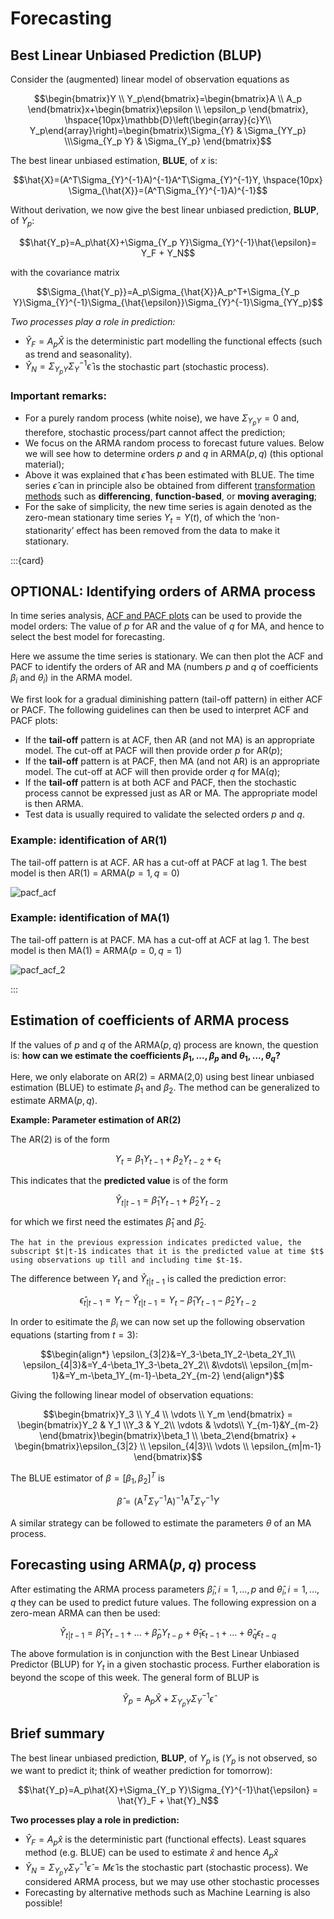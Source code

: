 # Forecasting

## Best Linear Unbiased Prediction (BLUP)

Consider the (augmented) linear model of observation equations as

$$\begin{bmatrix}Y \\ Y_p\end{bmatrix}=\begin{bmatrix}A \\ A_p \end{bmatrix}x+\begin{bmatrix}\epsilon \\ \epsilon_p \end{bmatrix}, \hspace{10px}\mathbb{D}\left(\begin{array}{c}Y\\ Y_p\end{array}\right)=\begin{bmatrix}\Sigma_{Y} & \Sigma_{YY_p} \\\Sigma_{Y_p Y} & \Sigma_{Y_p} \end{bmatrix}$$

The best linear unbiased estimation, **BLUE**, of $x$ is:

$$\hat{X}=(A^T\Sigma_{Y}^{-1}A)^{-1}A^T\Sigma_{Y}^{-1}Y, \hspace{10px} \Sigma_{\hat{X}}=(A^T\Sigma_{Y}^{-1}A)^{-1}$$

Without derivation, we now give the best linear unbiased prediction, **BLUP**, of $Y_p$:

$$\hat{Y_p}=A_p\hat{X}+\Sigma_{Y_p Y}\Sigma_{Y}^{-1}\hat{\epsilon}= Y_F + Y_N$$

with the covariance matrix

$$\Sigma_{\hat{Y_p}}=A_p\Sigma_{\hat{X}}A_p^T+\Sigma_{Y_p Y}\Sigma_{Y}^{-1}\Sigma_{\hat{\epsilon}}\Sigma_{Y}^{-1}\Sigma_{YY_p}$$

*Two processes play a role in prediction:*
* $\hat{Y}_F = A_p\hat{X}$ is the deterministic part modelling the functional effects (such as trend and seasonality).
* $\hat{Y}_N= \Sigma_{Y_p Y}\Sigma_{Y}^{-1}\hat{\epsilon}$ is the stochastic part (stochastic process).

### Important remarks:

* For a purely random process (white noise), we have $\Sigma_{Y_p Y}=0$ and, therefore, stochastic process/part cannot affect the prediction;
* We focus on the ARMA random process to forecast future values. Below we will see how to determine orders $p$ and $q$ in ARMA($p,q$) (this optional material);
* Above it was explained that $\hat{\epsilon}$ has been estimated with BLUE. The time series $\hat{\epsilon}$ can in principle also be obtained from different [transformation methods](stationarize) such as
**differencing**, **function-based**, or **moving averaging**;
* For the sake of simplicity, the new time series is again denoted as the zero-mean stationary time series $Y_t = Y(t)$, of which the ‘non-stationarity’ effect has been removed from the data to make it stationary.

:::{card}
## OPTIONAL: Identifying orders of ARMA process

In time series analysis, [ACF and PACF plots](ACF) can be used to provide the model orders: The value of $p$ for AR and the value of $q$ for MA, and hence to select the best model for forecasting.

Here we assume the time series is stationary. We can then plot the ACF and PACF to identify the orders of AR and MA (numbers $p$ and $q$ of coefficients $\beta_i$ and $\theta_i$) in the ARMA model.

We first look for a gradual diminishing pattern (tail-off pattern) in either ACF or PACF. The following guidelines can then be used to interpret ACF and PACF plots:

* If the **tail-off** pattern is at ACF, then AR (and not MA) is an appropriate model. The cut-off at PACF will then provide order $p$ for AR($p$);
* If the **tail-off** pattern is at PACF, then MA (and not AR) is an appropriate model. The cut-off at ACF will then provide order $q$ for MA($q$);
* If the **tail-off** pattern is at both ACF and PACF, then the stochastic process cannot be expressed just as AR or MA. The appropriate model is then ARMA.
* Test data is usually required to validate the selected orders $p$ and $q$.

### Example: identification of AR(1)

The tail-off pattern is at ACF. AR has a cut-off at PACF at lag 1. The best model is then AR(1) = ARMA($p=1,q=0$)

![pacf_acf](./figs/pacf_acf.png "pacf_acf")

### Example: identification of MA(1)

The tail-off pattern is at PACF. MA has a cut-off at ACF at lag 1. The best model is then MA(1) = ARMA($p=0,q=1$)

![pacf_acf_2](./figs/pacf_acf_2.png "pacf_acf_2")

:::

## Estimation of coefficients of ARMA process

If the values of $p$ and $q$ of the ARMA($p,q$) process are known, the question is: **how can we estimate the coefficients $\beta_1,...,\beta_p$ and $\theta_1,...,\theta_q$?**

Here, we only elaborate on AR(2) = ARMA(2,0) using best linear unbiased estimation (BLUE) to estimate $\beta_1$ and $\beta_2$. The method can be generalized to estimate ARMA($p,q$).

**Example: Parameter estimation of AR(2)**

The AR(2) is of the form

$$Y_t=\beta_1 Y_{t-1}+\beta_2 Y_{t-2}+\epsilon_t$$

This indicates that the **predicted value** is of the form

$$\hat{Y}_{t|t-1}=\hat{\beta}_1Y_{t-1}+\hat{\beta}_2Y_{t-2}$$

for which we first need the estimates $\hat{\beta}_1$ and $\hat{\beta}_2$.

```{note}
The hat in the previous expression indicates predicted value, the subscript $t|t-1$ indicates that it is the predicted value at time $t$ using observations up till and including time $t-1$.
```

The difference between $Y_t$ and $\hat{Y}_{t|t-1}$ is called the prediction error:

$$\hat{\epsilon}_{t|t-1}=Y_t-\hat{Y}_{t|t-1}=Y_t-\hat{\beta}_1Y_{t-1}-\hat{\beta}_2Y_{t-2}$$

In order to esitimate the $\beta_i$ we can now set up the following observation equations (starting from $t=3$):

$$\begin{align*}
\epsilon_{3|2}&=Y_3-\beta_1Y_2-\beta_2Y_1\\ \epsilon_{4|3}&=Y_4-\beta_1Y_3-\beta_2Y_2\\ &\vdots\\ \epsilon_{m|m-1}&=Y_m-\beta_1Y_{m-1}-\beta_2Y_{m-2}
\end{align*}$$

Giving the following linear model of observation equations:

$$\begin{bmatrix}Y_3 \\ Y_4 \\ \vdots \\ Y_m \end{bmatrix} = \begin{bmatrix}Y_2 & Y_1 \\Y_3 & Y_2\\ \vdots & \vdots\\ Y_{m-1}&Y_{m-2} \end{bmatrix}\begin{bmatrix}\beta_1 \\ \beta_2\end{bmatrix} + \begin{bmatrix}\epsilon_{3|2} \\ \epsilon_{4|3}\\ \vdots \\ \epsilon_{m|m-1} \end{bmatrix}$$

The BLUE estimator of $\beta=[\beta_1,\beta_2]^T$ is

$$\hat{\beta}=(\mathrm{A}^T\Sigma_{Y}^{-1}\mathrm{A})^{-1}\mathrm{A}^T\Sigma_{Y}^{-1}Y$$

A similar strategy can be followed to estimate the parameters $\theta$ of an MA process.

## Forecasting using ARMA($p,q$) process

After estimating the ARMA process parameters $\hat{\beta}_i,i=1,...,p$ and $\hat{\theta}_i,i=1,...,q$ they can be used to predict future values. The following expression on a zero-mean ARMA can then be used:

$$\hat{Y}_{t|t-1}=\hat{\beta}_1Y_{t-1}+...+\hat{\beta}_pY_{t-p}+\hat{\theta}_1\epsilon_{t-1}+...+\hat{\theta}_q\epsilon_{t-q}$$

The above formulation is in conjunction with the Best Linear Unbiased Predictor (BLUP) for $Y_t$ in a given stochastic process. Further elaboration is beyond the scope of this week. The general form of BLUP is

$$\hat{Y}_p=\mathrm{A}_p\hat{X}+\Sigma_{Y_p Y}\Sigma_{Y}^{-1}\hat{\epsilon}$$

## Brief summary

The best linear unbiased prediction, **BLUP**, of $Y_p$ is ($Y_p$ is not observed, so we want to predict it; think of weather prediction for tomorrow):

$$\hat{Y_p}=A_p\hat{X}+\Sigma_{Y_p Y}\Sigma_{Y}^{-1}\hat{\epsilon} = \hat{Y}_F + \hat{Y}_N$$

**Two processes play a role in prediction:**
* $\hat{Y}_F = A_p\hat{x}$ is the deterministic part (functional effects). Least squares method (e.g. BLUE) can be used to estimate $\hat{x}$ and hence $A_p\hat{x}$
* $\hat{Y}_N = \Sigma_{Y_p Y}\Sigma_{Y}^{-1}\hat{\epsilon}=M\hat{\epsilon}$ is the stochastic part (stochastic process). We considered ARMA process, but we may use other stochastic processes
* Forecasting by alternative methods such as Machine Learning is also possible!
